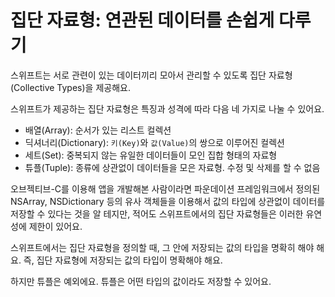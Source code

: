 # 집단 자료형: 연관된 데이터를 손쉽게 다루기

스위프트는 서로 관련이 있는 데이터끼리 모아서 관리할 수 있도록 집단 자료형(Collective Types)을 제공해요.

스위프트가 제공하는 집단 자료형은 특징과 성격에 따라 다음 네 가지로 나눌 수 있어요.

- 배열(Array): 순서가 있는 리스트 컬렉션
- 딕셔너리(Dictionary): `키(Key)`와 `값(Value)`의 쌍으로 이루어진 컬렉션
- 세트(Set): 중복되지 않는 유일한 데이터들이 모인 집합 형태의 자료형
- 튜플(Tuple): 종류에 상관없이 데이터들을 모은 자료형. 수정 및 삭제를 할 수 없음

오브젝티브-C를 이용해 앱을 개발해본 사람이라면 파운데이션 프레임워크에서 정의된 NSArray, NSDictionary 등의 유사 객체들을 이용해서 값의 타입에 상관없이 데이터를 저장할 수 있다는 것을 알 테지만, 적어도 스위프트에서의 집단 자료형들은 이러한 유연성에 제한이 있어요.

스위프트에서는 집단 자료형을 정의할 때, 그 안에 저장되는 값의 타입을 명확히 해야 해요. 즉, 집단 자료형에 저장되는 값의 타입이 명확해야 해요.

하지만 튜플은 예외에요. 튜플은 어떤 타입의 값이라도 저장할 수 있어요.
